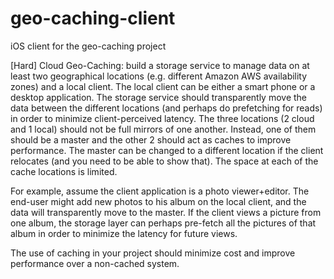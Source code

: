 geo-caching-client
==================

iOS client for the geo-caching project 

[Hard] Cloud Geo-Caching: build a storage service to manage data on at least two geographical locations (e.g. different Amazon AWS availability zones) and a local client. The local client can be either a smart phone or a desktop application. The storage service should transparently move the data between the different locations (and perhaps do prefetching for reads) in order to minimize client-perceived latency. The three locations (2 cloud and 1 local) should not be full mirrors of one another. Instead, one of them should be a master and the other 2 should act as caches to improve performance. The master can be changed to a different location if the client relocates (and you need to be able to show that). The space at each of the cache locations is limited.

For example, assume the client application is a photo viewer+editor. The end-user might add new photos to his album on the local client, and the data will transparently move to the master. If the client views a picture from one album, the storage layer can perhaps pre-fetch all the pictures of that album in order to minimize the latency for future views.

The use of caching in your project should minimize cost and improve performance over a non-cached system.
